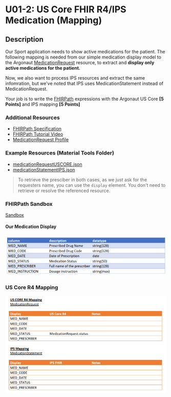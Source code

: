 # U01-2: US Core FHIR R4/IPS Medication (Mapping)

## Description

Our Sport application needs to show active medications for the patient. The following mapping is needed from our simple medication display model to the Argonaut [MedicationRequest](https://www.hl7.org/fhir/us/core/StructureDefinition-us-core-medicationrequest.html) resource, to extract and **display only active medications for the patient.**

Now, we also want to process IPS resources and extract the same infomration, but we've noted that IPS uses MedicationStatement instead of MedicationRequest.

Your job is to write the [FHIRPath](http://hl7.org/fhirpath/) expressions with the Argonaut US Core **[5 Points]** and IPS mapping **[5 Points]**


### Additional Resources

* [FHIRPath Specification](http://hl7.org/fhirpath/)
* [FHIRPath Tutorial Video](https://www.youtube.com/watch?v=m0nwSwUxg58)
* [MedicationRequest Profile](http://hl7.org/fhir/us/core/StructureDefinition-uscore-medicationrequest.htm)


### Example Resources (Material Tools Folder)

* [medicationRequestUSCORE.json](./files/medicationRequestUSCORE.json)
* [medicationStatementIPS.json](./files/medicationStatementIPS.json)

> To retrieve the presciber in both cases, as we just ask for the requesters name, you can use the `display` element. You don't need to retrieve or resolve the referenced resource.


### FHIRPath Sandbox

[Sandbox](http://niquola.github.io/fhirpath-demo/#/)

#### Our Medication Display
![medication-display-table](../U01-2/images/medication-display.jpg)

### US Core R4 Mapping
![US Core R4 Mapping Table](../U01-2/images/us-core-r4-mapping.jpg)